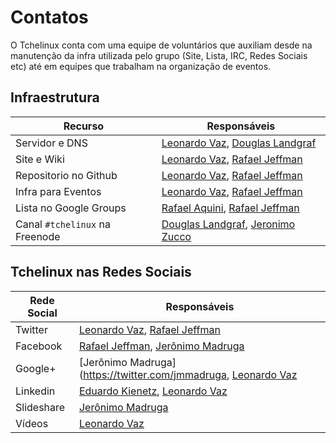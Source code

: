 Contatos
========

O Tchelinux conta com uma equipe de voluntários que auxiliam desde na manutenção da infra utilizada pelo grupo (Site, Lista, IRC, Redes Sociais etc) até em equipes que trabalham na organização de eventos. 

## Infraestrutura

 | Recurso                        | Responsáveis                                                                                       | 
 | -----------------              | ------------                                                                                       | 
 | Servidor e DNS                 | [Leonardo Vaz](https://twitter.com/leonardovaz), [Douglas Landgraf](https://twitter.com/dougsland) |
 | Site e Wiki                    | [Leonardo Vaz](https://twitter.com/leonardovaz), [Rafael Jeffman](https://twitter.com/rafasgj)     |
 | Repositorio no Github          | [Leonardo Vaz](https://twitter.com/leonardovaz), [Rafael Jeffman](https://twitter.com/rafasgj)     |
 | Infra para Eventos             | [Leonardo Vaz](https://twitter.com/leonardovaz), [Rafael Jeffman](https://twitter.com/rafasgj)     |
 | Lista no Google Groups         | [Rafael Aquini](https://twitter.com/raaquini), [Rafael Jeffman](https://twitter.com/rafasgj)       |
 | Canal `#tchelinux` na Freenode | [Douglas Landgraf](https://twitter.com/dougsland), [Jeronimo Zucco](https://twitter.com/jczucco)   |

## Tchelinux nas Redes Sociais

 | Rede Social                    | Responsáveis                                                                                       |
 |------------                    |-------------                                                                                       |
 | Twitter                        | [Leonardo Vaz](https://twitter.com/leonardovaz), [Rafael Jeffman](https://twitter.com/rafasgj)     |
 | Facebook                       | [Rafael Jeffman](https://twitter.com/rafasgj),  [Jerônimo Madruga](https://twitter.com/jmmadruga)  | 
 | Google+                        | [Jerônimo Madruga](https://twitter.com/jmmadruga, [Leonardo Vaz](https://twitter.com/leonardovaz)  |
 | Linkedin                       | [Eduardo Kienetz](https://twitter.com/kienetz), [Leonardo Vaz](https://twitter.com/leonardovaz)    | 
 | Slideshare                     | [Jerônimo Madruga](https://twitter.com/jmmadruga)                                                  | 
 | Vídeos                         | [Leonardo Vaz](https://twitter.com/leonardovaz)                                                    | 

